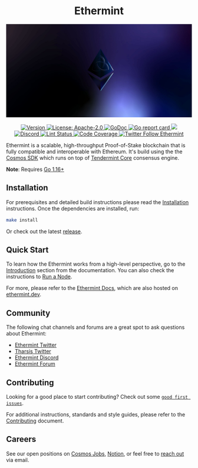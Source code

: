 <!--
parent:
  order: false
-->

<div align="center">
  <h1> Ethermint </h1>
</div>

![banner](docs/ethermint.jpg)

<div align="center">
  <a href="https://github.com/tharsis/ethermint/releases/latest">
    <img alt="Version" src="https://img.shields.io/github/tag/tharsis/ethermint.svg" />
  </a>
  <a href="https://github.com/tharsis/ethermint/blob/main/LICENSE">
    <img alt="License: Apache-2.0" src="https://img.shields.io/github/license/tharsis/ethermint.svg" />
  </a>
  <a href="https://pkg.go.dev/github.com/tharsis/ethermint">
    <img alt="GoDoc" src="https://godoc.org/github.com/tharsis/ethermint?status.svg" />
  </a>
  <a href="https://goreportcard.com/report/github.com/tharsis/ethermint">
    <img alt="Go report card" src="https://goreportcard.com/badge/github.com/tharsis/ethermint"/>
  </a>
  <a href="https://bestpractices.coreinfrastructure.org/projects/5018">
    <img src="https://bestpractices.coreinfrastructure.org/projects/5018/badge">
  </a>
</div>
<div align="center">
  <a href="https://discord.gg/3ZbxEq4KDu">
    <img alt="Discord" src="https://img.shields.io/discord/809048090249134080.svg" />
  </a>
  <!-- <a href="https://github.com/tharsis/ethermint/actions?query=branch%3Amain+workflow%3ABuild">
    <img alt="Build Status" src="https://github.com/tharsis/ethermint/actions/workflows/build.yml/badge.svg?branch=main" />
  </a> -->
  <a href="https://github.com/tharsis/ethermint/actions?query=branch%3Amain+workflow%3ALint">
    <img alt="Lint Status" src="https://github.com/tharsis/ethermint/actions/workflows/lint.yml/badge.svg?branch=main" />
  </a>
  <a href="https://codecov.io/gh/tharsis/ethermint">
    <img alt="Code Coverage" src="https://codecov.io/gh/tharsis/ethermint/branch/main/graph/badge.svg" />
  </a>
    <a href="https://twitter.com/ethermint">
    <img alt="Twitter Follow Ethermint" src="https://img.shields.io/twitter/follow/ethermint"/>
  </a>
</div>

Ethermint is a scalable, high-throughput Proof-of-Stake blockchain that is fully compatible and
interoperable with Ethereum. It's build using the the [Cosmos SDK](https://github.com/cosmos/cosmos-sdk/) which runs on top of [Tendermint Core](https://github.com/tendermint/tendermint) consensus engine.

**Note**: Requires [Go 1.16+](https://golang.org/dl/)

## Installation

For prerequisites and detailed build instructions please read the [Installation](https://ethermint.dev/quickstart/installation.html) instructions. Once the dependencies are installed, run:

```bash
make install
```

Or check out the latest [release](https://github.com/tharsis/ethermint/releases).

## Quick Start

To learn how the Ethermint works from a high-level perspective, go to the [Introduction](https://ethermint.dev/intro/overview.html) section from the documentation. You can also check the instructions to [Run a Node](https://ethermint.dev/quickstart/run_node.html).

For more, please refer to the [Ethermint Docs](./docs/), which are also hosted on [ethermint.dev](https://ethermint.dev/).

## Community

The following chat channels and forums are a great spot to ask questions about Ethermint:

- [Ethermint Twitter](https://twitter.com/ethermint)
- [Tharsis Twitter](https://twitter.com/ethermint)
- [Ethermint Discord](https://discord.gg/3ZbxEq4KDu)
- [Ethermint Forum](https://forum.cosmos.network/c/ethermint)

## Contributing

Looking for a good place to start contributing? Check out some [`good first issues`](https://github.com/tharsis/ethermint/issues?q=is%3Aopen+is%3Aissue+label%3A%22good+first+issue%22).

For additional instructions, standards and style guides, please refer to the [Contributing](./CONTRIBUTING.md) document.

## Careers

See our open positions on [Cosmos Jobs](https://jobs.cosmos.network/project/ethermint-d0sk1uxuh-remote/), [Notion](https://tharsis.notion.site/Jobs-at-Tharsis-5a1642eb89b34747ae6f2db2d356fc0d), or feel free to [reach out](mailto:careers@thars.is) via email.
